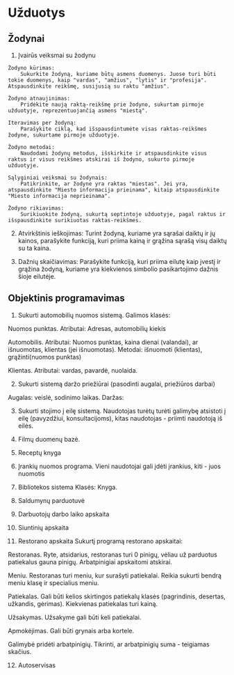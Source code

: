 # Užduotys

## Žodynai

   1. Įvairūs veiksmai su žodynu

    Žodyno kūrimas:
        Sukurkite žodyną, kuriame būtų asmens duomenys. Juose turi būti tokie duomenys, kaip "vardas", "amžius", "lytis" ir "profesija". Atspausdinkite reikšmę, susijusią su raktu "amžius".

    Žodyno atnaujinimas:
        Pridėkite naują raktą-reikšmę prie žodyno, sukurtam pirmoje užduotyje, reprezentuojančią asmens "miestą".

    Iteravimas per žodyną:
        Parašykite ciklą, kad išspausdintumėte visas raktas-reikšmes žodyne, sukurtame pirmoje užduotyje.

    Žodyno metodai:
        Naudodami žodynų metodus, išskirkite ir atspausdinkite visus raktus ir visus reikšmes atskirai iš žodyno, sukurto pirmoje užduotyje.

    Sąlyginiai veiksmai su žodynais:
        Patikrinkite, ar žodyne yra raktas "miestas". Jei yra, atspausdinkite "Miesto informacija prieinama", kitaip atspausdinkite "Miesto informacija neprieinama".

    Žodyno rikiavimas:
        Surikiuokite žodyną, sukurtą septintoje užduotyje, pagal raktus ir išspausdinkite surikiuotas raktas-reikšmes.

   2. Atvirkštinis ieškojimas:
        Turint žodyną, kuriame yra sąrašai daiktų ir jų kainos, parašykite funkciją, kuri priima kainą ir grąžina sąrašą visų daiktų su ta kaina.

   3. Dažnių skaičiavimas:
        Parašykite funkciją, kuri priima eilutę kaip įvestį ir grąžina žodyną, kuriame yra kiekvienos simbolio pasikartojimo dažnis šioje eilutėje.



## Objektinis programavimas


1. Sukurti automobilių nuomos sistemą. Galimos klasės: 

Nuomos punktas. Atributai: Adresas, automobilių kiekis

Automobilis. Atributai: Nuomos punktas, kaina dienai (valandai), ar išnuomotas, klientas (jei išnuomotas). Metodai: išnuomoti (klientas), grąžinti(nuomos punktas)

Klientas. Atributai: vardas, pavardė, nuolaida.


2. Sukurti sistemą daržo priežiūrai (pasodinti augalai, priežiūros darbai)
   
Augalas: veislė, sodinimo laikas.
Daržas: 
   

3. Sukurti stojimo į eilę sistemą. Naudotojas turėtų turėti galimybę atsistoti į eilę (pavyzdžiui, konsultacijoms), kitas naudotojas - priimti naudotoją iš eilės.

4. Filmų duomenų bazė. 

5. Receptų knyga

6. Įrankių nuomos programa. Vieni naudotojai gali įdėti įrankius, kiti - juos nuomotis

7. Bibliotekos sistema
   Klasės:
   Knyga.

8. Saldumynų parduotuvė

9. Darbuotojų darbo laiko apskaita

10. Siuntinių apskaita

11. Restorano apskaita
Sukurtį programą restorano apskaitai:

Restoranas. Ryte, atsidarius, restoranas turi 0 pinigų, vėliau už parduotus patiekalus gauna pinigų. Arbatpinigiai apskaitomi atskirai.

Meniu. Restoranas turi meniu, kur surašyti patiekalai. Reikia sukurti bendrą meniu klasę ir specialius meniu.

Patiekalas. Gali būti kelios skirtingos patiekalų klasės (pagrindinis, desertas, užkandis, gėrimas). Kiekvienas patiekalas turi kainą.

Užsakymas. Užsakyme gali būti keli patiekalai.

Apmokėjimas. Gali būti grynais arba kortele. 

Galimybė pridėti arbatpinigių. Tikrinti, ar arbatpinigių suma - teigiamas skačius.


12. Autoservisas 


